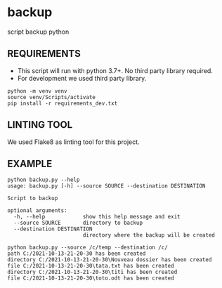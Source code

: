 # backup
script backup python

## REQUIREMENTS
- This script will run with python 3.7+. No third party library required.
- For development we used third party library.
```
python -m venv venv
source venv/Scripts/activate
pip install -r requirements_dev.txt
```

## LINTING TOOL
We used Flake8 as linting tool for this project.

## EXAMPLE
```
python backup.py --help
usage: backup.py [-h] --source SOURCE --destination DESTINATION

Script to backup

optional arguments:
  -h, --help            show this help message and exit
  --source SOURCE       directory to backup
  --destination DESTINATION
                        directory where the backup will be created

python backup.py --source /c/temp --destination /c/
path C:/2021-10-13-21-20-30 has been created
directory C:/2021-10-13-21-20-30\Nouveau dossier has been created
file C:/2021-10-13-21-20-30\tata.txt has been created
directory C:/2021-10-13-21-20-30\titi has been created
file C:/2021-10-13-21-20-30\toto.odt has been created
```
